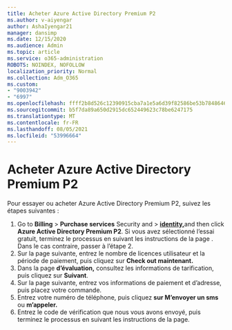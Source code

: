 ```yaml
---
title: Acheter Azure Active Directory Premium P2
ms.author: v-aiyengar
author: AshaIyengar21
manager: dansimp
ms.date: 12/15/2020
ms.audience: Admin
ms.topic: article
ms.service: o365-administration
ROBOTS: NOINDEX, NOFOLLOW
localization_priority: Normal
ms.collection: Adm_O365
ms.custom:
- "9003942"
- "6997"
ms.openlocfilehash: ffff2b8d526c12390915cba7a1e5a6d39f82586be53b7848646bd8ab8f17a426
ms.sourcegitcommit: b5f7da89a650d2915dc652449623c78be6247175
ms.translationtype: MT
ms.contentlocale: fr-FR
ms.lasthandoff: 08/05/2021
ms.locfileid: "53996664"
---
```

# <a name="buy-azure-active-directory-premium-p2"></a>Acheter Azure Active Directory Premium P2

Pour essayer ou acheter Azure Active Directory Premium P2, suivez les étapes suivantes :

1. Go to **Billing**  >  **Purchase services** Security and  >  [**identity,**](https://go.microsoft.com/fwlink/?linkid=2131946)and then click **Azure Active Directory Premium P2**.
Si vous avez sélectionné l’essai gratuit, terminez le processus en suivant les instructions de la page . Dans le cas contraire, passer à l’étape 2.
1. Sur la page suivante, entrez le nombre de licences utilisateur et la période de paiement, puis cliquez sur **Check out maintenant.**
1. Dans la page **d’évaluation,** consultez les informations de tarification, puis cliquez sur **Suivant**.
1. Sur la page suivante, entrez vos informations de paiement et d’adresse, puis placez votre commande.
1. Entrez votre numéro de téléphone, puis cliquez **sur M’envoyer un sms** ou **m’appeler.**
1. Entrez le code de vérification que nous vous avons envoyé, puis terminez le processus en suivant les instructions de la page.
